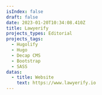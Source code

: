 ```yaml
---
isIndex: false
draft: false
date: 2023-01-20T10:34:08.410Z
title: Lawyerify
projects_types: Editorial
projects_tags:
  - Hugolify
  - Hugo
  - Decap CMS
  - Bootstrap
  - SASS
datas:
  - title: Website
    text: https://www.lawyerify.io
---
```

